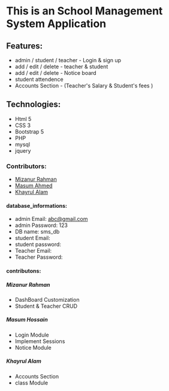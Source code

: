 # This is an School Management System Application

## Features:  
* admin / student / teacher - Login & sign up
* add / edit / delete - teacher & student
* add / edit / delete - Notice board
* student attendence
* Accounts Section - (Teacher's Salary & Student's fees )


## Technologies:  
* Html 5
* CSS 3
* Bootstrap 5
* PHP
* mysql
* jquery


### Contributors:  
* [Mizanur Rahman](https://github.com/mizanur1326)
* [Masum Ahmed](https://github.com/masum-yasin)
* [Khayrul Alam](https://github.com/Rockrayhan)

#### database_informations:
* admin Email: abc@gmail.com
* admin Password: 123
* DB name: sms_db
* student Email: 
* student password: 
* Teacher Email: 
* Teacher Password: 

#### contributons:
##### Mizanur Rahman
* DashBoard Customization
* Student & Teacher CRUD 
##### Masum Hossain
* Login Module
* Implement Sessions
* Notice Module
##### Khayrul Alam
* Accounts Section
* class Module